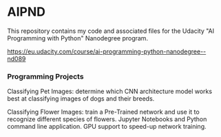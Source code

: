 # AIPND
This repository contains my code and associated files for the Udacity "AI Programming with Python" Nanodegree program. 

https://eu.udacity.com/course/ai-programming-python-nanodegree--nd089

### Programming Projects
Classifying Pet Images: determine which CNN architecture model works best at classifying images of dogs and their breeds.

Classifying Flower Images: train a Pre-Trained network and use it to recognize different species of flowers. Jupyter Notebooks and Python command line application. GPU support to speed-up network training.
